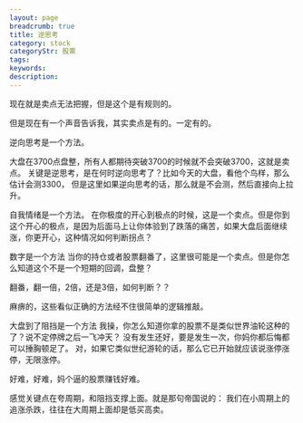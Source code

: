 ```yaml
---
layout: page
breadcrumb: true
title: 逆思考
category: stock
categoryStr: 股票
tags: 
keywords: 
description: 
---
```





现在就是卖点无法把握，但是这个是有规则的。

但是现在有一个声音告诉我，其实卖点是有的。一定有的。

逆向思考是一个方法。

大盘在3700点盘整，所有人都期待突破3700的时候就不会突破3700，这就是卖点。
关键是逆思考，是在何时逆向思考了？比如今天的大盘，看他个鸟样，那么估计会测3300，
但是这里如果逆向思考的话，那么就是不会测，然后直接向上拉升。

自我情绪是一个方法。
在你极度的开心到极点的时候，这是一个卖点。但是你到这个开心的极点，是因为后面马上让你体验到了跌落的痛苦，如果大盘后面继续涨，你更开心，这种情况如何判断拐点？

数字是一个方法
当你的持仓或者股票翻番了，这里很可能是一个卖点。但是你怎么知道这个不是一个短期的回调，盘整？

翻番，翻一倍，2倍，还是3倍，如何判断？？

麻痹的，这些看似正确的方法经不住很简单的逻辑推敲。

大盘到了阻挡是一个方法
我操，你怎么知道你拿的股票不是类似世界油轮这种的了？说不定停牌之后一飞冲天？
没有发生还好，要是发生一次，你妈你都后悔都可以捶胸顿足了。
对，如果它类似世纪游轮的话，那么它已开始就应该说涨停涨停，无限涨停。

好难，好难，妈个逼的股票赚钱好难。

感觉关键点在夸周期，和阻挡支撑上面。就是那句帝国说的：
我们在小周期上的追涨杀跌，往往在大周期上面却是低买高卖。



